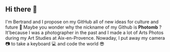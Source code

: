 ## Hi there 👋

I'm Bertrand and I propose on my GitHub all of new ideas for culture and future 🔮
Maybe you wonder why the nickname of my Github is <strong>Photomb</strong> ? It'because I was a photographer in the past and I made a lot of Arts Photos during my Art Studies at Aix-en-Provence.
Nowaday, I put away my camera 📷 to take a keyboard 💻 and code the world 😎
